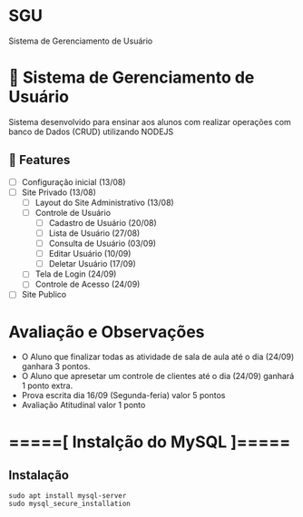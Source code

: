 # SGU
Sistema de Gerenciamento de Usuário


# 🚀 Sistema de Gerenciamento de Usuário
Sistema desenvolvido para ensinar aos alunos com realizar operações com banco de Dados (CRUD) utilizando NODEJS

## 🔧 Features
- [ ] Configuração inicial (13/08)
- [ ] Site Privado (13/08)
    - [ ] Layout do Site Administrativo (13/08)
    - [ ] Controle de Usuário 
        - [ ] Cadastro de Usuário (20/08)
        - [ ] Lista de Usuário (27/08)
        - [ ] Consulta de Usuário (03/09)
        - [ ] Editar Usuário (10/09)
        - [ ] Deletar Usuário (17/09)
    - [ ] Tela de Login (24/09)
    - [ ] Controle de Acesso (24/09)
- [ ] Site Publico

# Avaliação e Observações
- O Aluno que finalizar todas as atividade de sala de aula até o dia (24/09) ganhara 3 pontos.
- O Aluno que apresetar um controle de clientes até o dia (24/09) ganhará 1 ponto extra.
- Prova escrita dia 16/09 (Segunda-feria) valor 5 pontos
- Avaliação Atitudinal valor 1 ponto

# =====[ Instalção do MySQL ]=====

## Instalação
``` 
sudo apt install mysql-server
sudo mysql_secure_installation
```

